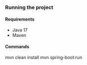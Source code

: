 ### **Running the project**
#### **Requirements**
- Java 17
- Maven

#### **Commands**
mvn clean install
mvn spring-boot:run

